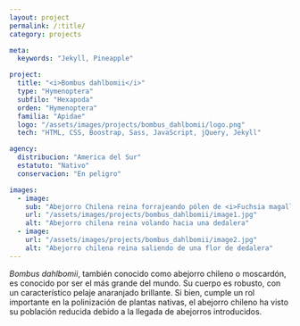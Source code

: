 ```yaml
---
layout: project
permalink: /:title/
category: projects

meta:
  keywords: "Jekyll, Pineapple"

project:
  title: "<i>Bombus dahlbomii</i>"
  type: "Hymenoptera"
  subfilo: "Hexapoda"
  orden: "Hymenoptera"
  familia: "Apidae"
  logo: "/assets/images/projects/bombus_dahlbomii/logo.png"
  tech: "HTML, CSS, Boostrap, Sass, JavaScript, jQuery, Jekyll"

agency:
  distribucion: "America del Sur"
  estatuto: "Nativo"
  conservacion: "En peligro"

images:
  - image:
    sub: "Abejorro Chilena reina forrajeando pólen de <i>Fuchsia magallanica</i>"
    url: "/assets/images/projects/bombus_dahlbomii/image1.jpg"
    alt: "Abejorro chilena reina volando hacia una dedalera"
  - image:
    url: "/assets/images/projects/bombus_dahlbomii/image2.jpg"
    alt: "Abejorro chilena reina saliendo de una flor de dedalera"
---
```

<p><i>Bombus dahlbomii</i>, también conocido como abejorro chileno o moscardón, es conocido por ser el más grande del mundo. Su cuerpo es robusto, con un característico pelaje anaranjado brillante. Si bien, cumple un rol importante en la polinización de plantas nativas, el abejorro chileno ha visto su población reducida debido a la llegada de abejorros introducidos.</p>

